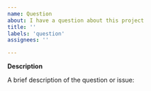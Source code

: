 ```yaml
---
name: Question
about: I have a question about this project
title: ''
labels: 'question'
assignees: ''

---
```



**Description**

A brief description of the question or issue:

